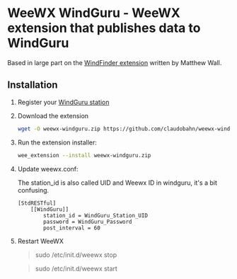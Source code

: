 WeeWX WindGuru - WeeWX extension that publishes data to WindGuru
=
Based in large part on the [WindFinder extension](https://github.com/weewx/weewx/wiki/windfinder) written by Matthew Wall.

## Installation
1. Register your [WindGuru station](https://stations.windguru.cz/register.php)

2. Download the extension

    ```bash
    wget -O weewx-windguru.zip https://github.com/claudobahn/weewx-windguru/archive/master.zip
    ```

3. Run the extension installer:

    ```bash
    wee_extension --install weewx-windguru.zip
    ```

4. Update weewx.conf:

    The station_id is also called UID and Weewx ID in windguru, it's a bit confusing.

    ```
    [StdRESTful]
        [[WindGuru]]
            station_id = WindGuru_Station_UID
            password = WindGuru_Password
            post_interval = 60
    ```



5. Restart WeeWX

    > sudo /etc/init.d/weewx stop

    > sudo /etc/init.d/weewx start
